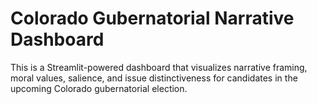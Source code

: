 # Colorado Gubernatorial Narrative Dashboard

This is a Streamlit-powered dashboard that visualizes narrative framing, moral values, salience, and issue distinctiveness for candidates in the upcoming Colorado gubernatorial election.
